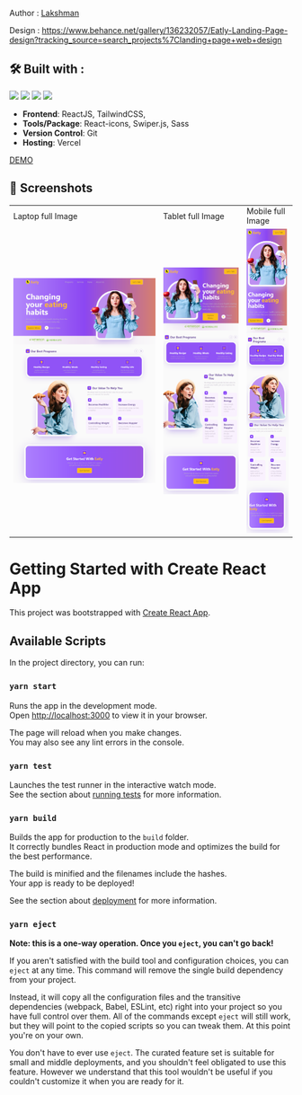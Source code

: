 Author : [Lakshman](lakshmanram2259@gmail.com)

Design : https://www.behance.net/gallery/136232057/Eatly-Landing-Page-design?tracking_source=search_projects%7Clanding+page+web+design

## 🛠️ Built with :
<img src="https://img.shields.io/badge/react%20-%23333.svg?&style=for-the-badge&logo=react&logoColor=%2361DAFB"/> <img src="https://img.shields.io/badge/tailwindcss%20-%2306B6D4.svg?&style=for-the-badge&logo=tailwindcss&logoColor=white"/>  <img src="https://img.shields.io/badge/vercel%20-%23333.svg?&style=for-the-badge&logo=vercel&logoColor=white"/> <img src="https://img.shields.io/badge/SASS-hotpink.svg?style=for-the-badge&logo=SASS&logoColor=white"/> 
- **Frontend**: ReactJS, TailwindCSS,
- **Tools/Package**: React-icons, Swiper.js, Sass
- **Version Control**: Git
- **Hosting**: Vercel

[DEMO](https://eatly-landing-page.vercel.app/)

## 📸 Screenshots
<table>
    <tr>
        <td> Laptop full Image</td>
        <td> Tablet full Image</td>
        <td> Mobile full Image</td>
    </tr>
     <tr>
         <td>
            <img src="https://github.com/lakshmanb-0/eatly_landing_page/blob/master/assets/Laptop.png" />
         </td>
         <td>
            <img src="https://github.com/lakshmanb-0/eatly_landing_page/blob/master/assets/Tablet.png" />
         </td>
         <td>
            <img src="https://github.com/lakshmanb-0/eatly_landing_page/blob/master/assets/Mobile.png" />
         </td>
      </tr>
 </table>


# Getting Started with Create React App

This project was bootstrapped with [Create React App](https://github.com/facebook/create-react-app).

## Available Scripts

In the project directory, you can run:

### `yarn start`

Runs the app in the development mode.\
Open [http://localhost:3000](http://localhost:3000) to view it in your browser.

The page will reload when you make changes.\
You may also see any lint errors in the console.

### `yarn test`

Launches the test runner in the interactive watch mode.\
See the section about [running tests](https://facebook.github.io/create-react-app/docs/running-tests) for more information.

### `yarn build`

Builds the app for production to the `build` folder.\
It correctly bundles React in production mode and optimizes the build for the best performance.

The build is minified and the filenames include the hashes.\
Your app is ready to be deployed!

See the section about [deployment](https://facebook.github.io/create-react-app/docs/deployment) for more information.

### `yarn eject`

**Note: this is a one-way operation. Once you `eject`, you can't go back!**

If you aren't satisfied with the build tool and configuration choices, you can `eject` at any time. This command will remove the single build dependency from your project.

Instead, it will copy all the configuration files and the transitive dependencies (webpack, Babel, ESLint, etc) right into your project so you have full control over them. All of the commands except `eject` will still work, but they will point to the copied scripts so you can tweak them. At this point you're on your own.

You don't have to ever use `eject`. The curated feature set is suitable for small and middle deployments, and you shouldn't feel obligated to use this feature. However we understand that this tool wouldn't be useful if you couldn't customize it when you are ready for it.

